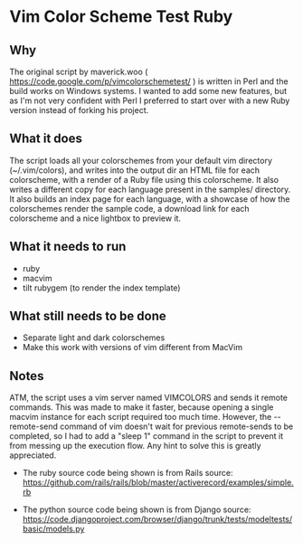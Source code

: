 Vim Color Scheme Test Ruby
==========================

Why
----

The original script by maverick.woo (
https://code.google.com/p/vimcolorschemetest/ ) is written in Perl and
the build works on Windows systems. I wanted to add some new features,
but as I'm not very confident with Perl I preferred to start over with a
new Ruby version instead of forking his project.

What it does
----

The script loads all your colorschemes from your default vim directory
(~/.vim/colors), and writes into the output dir an HTML file for each
colorscheme, with a render of a Ruby file using this colorscheme.  It
also writes a different copy for each language present in the samples/
directory. It also builds an index page for each language, with a
showcase of how the colorschemes render the sample code, a download
link for each colorscheme and a nice lightbox to preview it.

What it needs to run
----

* ruby
* macvim
* tilt rubygem (to render the index template)

What still needs to be done
----

* Separate light and dark colorschemes
* Make this work with versions of vim different from MacVim

Notes
----

ATM, the script uses a vim server named VIMCOLORS and sends it remote
commands. This was made to make it faster, because opening a single
macvim instance for each script required too much time. However, the
--remote-send command of vim doesn't wait for previous remote-sends to
be completed, so I had to add a "sleep 1" command in the script to
prevent it from messing up the execution flow. Any hint to solve this is
greatly appreciated.

* The ruby source code being shown is from Rails source:
  https://github.com/rails/rails/blob/master/activerecord/examples/simple.rb

* The python source code being shown is from Django source:
  https://code.djangoproject.com/browser/django/trunk/tests/modeltests/basic/models.py





